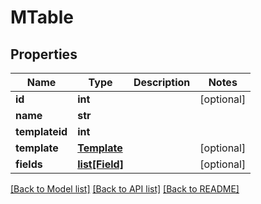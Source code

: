# MTable

## Properties
Name | Type | Description | Notes
------------ | ------------- | ------------- | -------------
**id** | **int** |  | [optional] 
**name** | **str** |  | 
**templateid** | **int** |  | 
**template** | [**Template**](Template.md) |  | [optional] 
**fields** | [**list[Field]**](Field.md) |  | [optional] 

[[Back to Model list]](../README.md#documentation-for-models) [[Back to API list]](../README.md#documentation-for-api-endpoints) [[Back to README]](../README.md)

